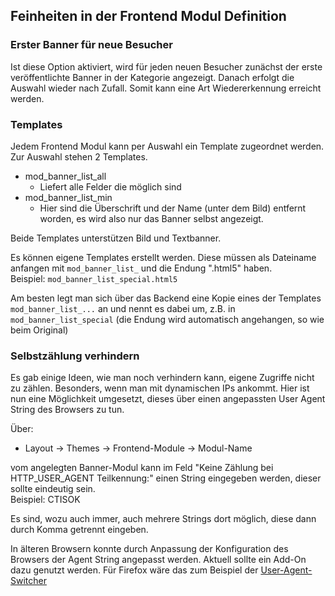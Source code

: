 ## Feinheiten in der Frontend Modul Definition


### Erster Banner für neue Besucher

Ist diese Option aktiviert, wird für jeden neuen Besucher zunächst der erste
veröffentlichte Banner in der Kategorie angezeigt. Danach erfolgt die Auswahl
wieder nach Zufall. Somit kann eine Art Wiedererkennung erreicht werden.


### Templates

Jedem Frontend Modul kann per Auswahl ein Template zugeordnet werden.
Zur Auswahl stehen 2 Templates.

* mod_banner_list_all
  * Liefert alle Felder die möglich sind
* mod_banner_list_min
  * Hier sind die Überschrift und der Name (unter dem Bild) entfernt worden,
  es wird also nur das Banner selbst angezeigt.

Beide Templates unterstützen Bild und Textbanner.

Es können eigene Templates erstellt werden. Diese müssen als Dateiname anfangen
mit `mod_banner_list_` und die Endung ".html5" haben. <br>
Beispiel: `mod_banner_list_special.html5`

Am besten legt man sich über das Backend eine Kopie eines der Templates
`mod_banner_list_...` an und nennt es dabei um, z.B. in `mod_banner_list_special`
(die Endung wird automatisch angehangen, so wie beim Original)


### Selbstzählung verhindern

Es gab einige Ideen, wie man noch verhindern kann, eigene Zugriffe nicht zu zählen.
Besonders, wenn man mit dynamischen IPs ankommt. Hier ist nun eine Möglichkeit
umgesetzt, dieses über einen angepassten User Agent String des Browsers zu tun.

Über:

* Layout -> Themes -> Frontend-Module -> Modul-Name

vom angelegten Banner-Modul kann im Feld "Keine Zählung bei HTTP_USER_AGENT Teilkennung:"
einen String eingegeben werden, dieser sollte eindeutig sein.<br>
Beispiel: CTISOK

Es sind, wozu auch immer, auch mehrere Strings dort möglich, diese dann durch
Komma getrennt eingeben.

In älteren Browsern konnte durch Anpassung der Konfiguration des Browsers der
Agent String angepasst werden. Aktuell sollte ein Add-On dazu genutzt werden.
Für Firefox wäre das zum Beispiel der [User-Agent-Switcher][1]

[1]: https://addons.mozilla.org/de/firefox/addon/user-agent-switcher/
